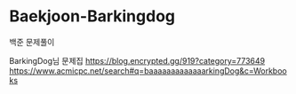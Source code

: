 # Baekjoon-Barkingdog
 
백준 문제풀이
   
BarkingDog님 문제집 
https://blog.encrypted.gg/919?category=773649
https://www.acmicpc.net/search#q=baaaaaaaaaaaaarkingDog&c=Workbooks
  
   
    
 
  
 
